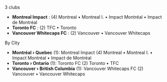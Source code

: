 3 clubs

- **Montreal Impact** : (4) Montreal • Montreal I. • Impact Montréal • Impact de Montréal
- **Toronto FC** : (2) TFC • Toronto
- **Vancouver Whitecaps FC** : (2) Vancouver • Vancouver Whitecaps




By City

- **Montréal › Quebec** (1): Montreal Impact  (4) Montreal • Montreal I. • Impact Montréal • Impact de Montréal
- **Toronto › Ontario** (1): Toronto FC  (2) Toronto • TFC
- **Vancouver › British Columbia** (1): Vancouver Whitecaps FC  (2) Vancouver • Vancouver Whitecaps


